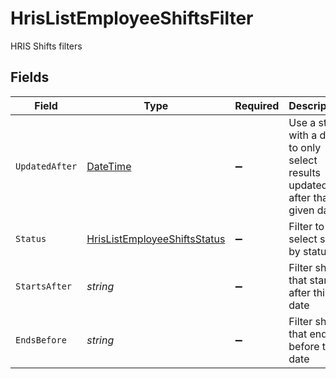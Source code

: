# HrisListEmployeeShiftsFilter

HRIS Shifts filters


## Fields

| Field                                                                                 | Type                                                                                  | Required                                                                              | Description                                                                           | Example                                                                               |
| ------------------------------------------------------------------------------------- | ------------------------------------------------------------------------------------- | ------------------------------------------------------------------------------------- | ------------------------------------------------------------------------------------- | ------------------------------------------------------------------------------------- |
| `UpdatedAfter`                                                                        | [DateTime](https://learn.microsoft.com/en-us/dotnet/api/system.datetime?view=net-5.0) | :heavy_minus_sign:                                                                    | Use a string with a date to only select results updated after that given date         | 2020-01-01T00:00:00.000Z                                                              |
| `Status`                                                                              | [HrisListEmployeeShiftsStatus](../../Models/Requests/HrisListEmployeeShiftsStatus.md) | :heavy_minus_sign:                                                                    | Filter to select shifts by status                                                     |                                                                                       |
| `StartsAfter`                                                                         | *string*                                                                              | :heavy_minus_sign:                                                                    | Filter shifts that start after this date                                              | 2024-01-15T09:00                                                                      |
| `EndsBefore`                                                                          | *string*                                                                              | :heavy_minus_sign:                                                                    | Filter shifts that end before this date                                               | 2024-01-15T17:00                                                                      |